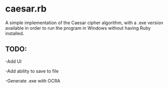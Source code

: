 # caesar.rb
A simple implementation of the Caesar cipher algorithm, with a .exe version available in order to run the program in Windows without having Ruby installed.

## TODO:
-Add UI

-Add ability to save to file

-Generate .exe with OCRA
